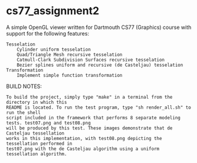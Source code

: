 cs77_assignment2
================

A simple OpenGL viewer written for Dartmouth CS77 (Graphics) course with support for the following features:

	Tesselation
		Cylinder uniform tesselation
		Quad/Triangle Mesh recursive tesselation
		Catmull-Clark Subdivision Surfaces recursive tesselation
		Bezier splines uniform and recursive (de Casteljau) tesselation
	Transformation
		Implement simple function transformation

BUILD NOTES:

	To build the project, simply type "make" in a terminal from the directory in which this
	README is located. To run the test program, type "sh render_all.sh" to run the shell
	script included in the framework that performs 8 separate modeling tests. test07.png and test08.png
	will be produced by this test. These images demonstrate that de Casteljau tessellation
	works in this implementation, with test08.png depicting the tessellation performed in
	test07.png with the de Casteljau algorithm using a uniform tessellation algorithm.
